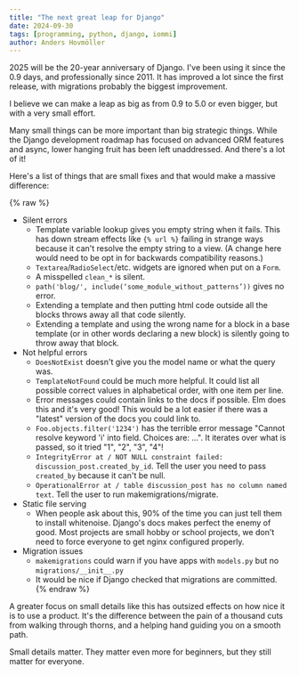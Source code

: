 ```yaml
---
title: "The next great leap for Django"
date: 2024-09-30
tags: [programming, python, django, iommi]
author: Anders Hovmöller
---
```

2025 will be the 20-year anniversary of Django. I've been using it since the 0.9 days, and professionally since 2011. It has improved a lot since the first release, with migrations probably the biggest improvement. 

I believe we can make a leap as big as from 0.9 to 5.0 or even bigger, but with a very small effort. 

Many small things can be more important than big strategic things. While the Django development roadmap has focused on advanced ORM features and async, lower hanging fruit has been left unaddressed. And there's a lot of it!

 Here's a list of things that are small fixes and that would make a massive difference:

{% raw %}
- Silent errors 
    - Template variable lookup gives you empty string when it fails. This has down stream effects like `{% url %}` failing in strange ways because it can't resolve the empty string to a view. (A change here would need to be opt in for backwards compatibility reasons.)
    - `Textarea`/`RadioSelect`/etc. widgets are ignored when put on a `Form`. 
    - A misspelled `clean_*` is silent.
    - `path('blog/', include(‘some_module_without_patterns’))` gives no error.
    - Extending a template and then putting html code outside all the blocks throws away all that code silently. 
    - Extending a template and using the wrong name for a block in a base template (or in other words declaring a new block) is silently going to throw away that block.
- Not helpful errors
    - `DoesNotExist` doesn't give you the model name or what the query was.
    - `TemplateNotFound` could be much more helpful. It could list all possible correct values in alphabetical order, with one item per line.
    - Error messages could contain links to the docs if possible. Elm does this and it's very good! This would be a lot easier if there was a "latest" version of the docs you could link to. 
    - `Foo.objects.filter('1234')` has the terrible error message "Cannot resolve keyword 'i' into field. Choices are: ...". It iterates over what is passed, so it tried "1", "2", "3", "4"!
    - `IntegrityError at / NOT NULL constraint failed: discussion_post.created_by_id`. Tell the user you need to pass `created_by` because it can't be null.
    - `OperationalError at / table discussion_post has no column named text`. Tell the user to run makemigrations/migrate.
- Static file serving
    - When people ask about this, 90% of the time you can just tell them to install whitenoise. Django's docs makes perfect the enemy of good. Most projects are small hobby or school projects, we don't need to force everyone to get nginx configured properly.
- Migration issues
    - `makemigrations` could warn if you have apps with `models.py` but no `migrations/__init__.py`
    - It would be nice if Django checked that migrations are committed.
{% endraw %}

A greater focus on small details like this has outsized effects on how nice it is to use a product. It's the difference between the pain of a thousand cuts from walking through thorns, and a helping hand guiding you on a smooth path.

 Small details matter. They matter even more for beginners, but they still matter for everyone.
